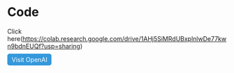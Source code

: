 # Code

Click here(https://colab.research.google.com/drive/1AHj5SiMRdUBxplnlwDe77kwn9bdnEUQf?usp=sharing)

<a href="https://openai.com" style="background-color:#3498db; color:white; padding:5px 10px; text-decoration:none; border-radius:5px;">
  Visit OpenAI
</a>

